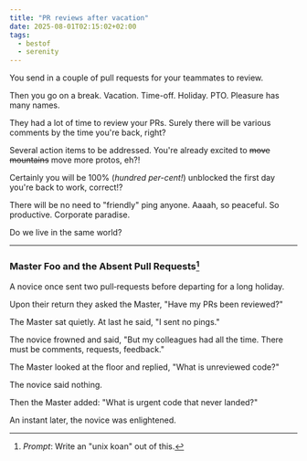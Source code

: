 ```yaml
---
title: "PR reviews after vacation"
date: 2025-08-01T02:15:02+02:00
tags:
  - bestof
  - serenity
---
```


You send in a couple of pull requests for your teammates to review.

Then you go on a break. Vacation. Time-off. Holiday. PTO. Pleasure has many
names.

They had a lot of time to review your PRs. Surely there will be various comments
by the time you're back, right?

Several action items to be addressed. You're already excited to ~~move
mountains~~ move more protos, eh?!

Certainly you will be 100% (_hundred per-cent!_) unblocked the first day you're
back to work, correct!?

There will be no need to "friendly" ping anyone. Aaaah, so peaceful. So
productive. Corporate paradise.

Do we live in the same world?

- - -

### Master Foo and the Absent Pull Requests[^1]

A novice once sent two pull‑requests before departing for a long holiday.

Upon their return they asked the Master, "Have my PRs been reviewed?"

The Master sat quietly. At last he said, "I sent no pings."

The novice frowned and said, "But my colleagues had all the time. There must be comments, requests, feedback."

The Master looked at the floor and replied, "What is unreviewed code?"

The novice said nothing.

Then the Master added: "What is urgent code that never landed?"

An instant later, the novice was enlightened.

[^1]: _Prompt_: Write an "unix koan" out of this.
